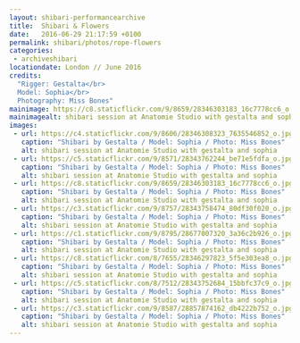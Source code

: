 ```yaml
---
layout: shibari-performancearchive
title:  Shibari & Flowers
date:   2016-06-29 21:17:59 +0100
permalink: shibari/photos/rope-flowers
categories:
 - archiveshibari
locationdate: London // June 2016
credits:
  "Rigger: Gestalta</br>
  Model: Sophia</br>
  Photography: Miss Bones"
mainimage: https://c8.staticflickr.com/9/8659/28346303183_16c7778cc6_o.jpg
mainimagealt: shibari session at Anatomie Studio with gestalta and sophia
images:
 - url: https://c4.staticflickr.com/9/8606/28346308323_7635546852_o.jpg
   caption: "Shibari by Gestalta / Model: Sophia / Photo: Miss Bones"
   alt: shibari session at Anatomie Studio with gestalta and sophia
 - url: https://c5.staticflickr.com/9/8571/28343762244_be71e5fdfa_o.jpg
   caption: "Shibari by Gestalta / Model: Sophia / Photo: Miss Bones"
   alt: shibari session at Anatomie Studio with gestalta and sophia
 - url: https://c8.staticflickr.com/9/8659/28346303183_16c7778cc6_o.jpg
   caption: "Shibari by Gestalta / Model: Sophia / Photo: Miss Bones"
   alt: shibari session at Anatomie Studio with gestalta and sophia
 - url: https://c3.staticflickr.com/9/8757/28343758474_80df30f020_o.jpg
   caption: "Shibari by Gestalta / Model: Sophia / Photo: Miss Bones"
   alt: shibari session at Anatomie Studio with gestalta and sophia
 - url: https://c1.staticflickr.com/9/8795/28677007320_3a36c2b926_o.jpg
   caption: "Shibari by Gestalta / Model: Sophia / Photo: Miss Bones"
   alt: shibari session at Anatomie Studio with gestalta and sophia
 - url: https://c8.staticflickr.com/8/7655/28346297823_5f5e303ea8_o.jpg
   caption: "Shibari by Gestalta / Model: Sophia / Photo: Miss Bones"
   alt: shibari session at Anatomie Studio with gestalta and sophia
 - url: https://c5.staticflickr.com/8/7512/28343752684_15bbfc37c9_o.jpg
   caption: "Shibari by Gestalta / Model: Sophia / Photo: Miss Bones"
   alt: shibari session at Anatomie Studio with gestalta and sophia
 - url: https://c3.staticflickr.com/9/8587/28857874162_db4222b752_o.jpg
   caption: "Shibari by Gestalta / Model: Sophia / Photo: Miss Bones"
   alt: shibari session at Anatomie Studio with gestalta and sophia
---
```

